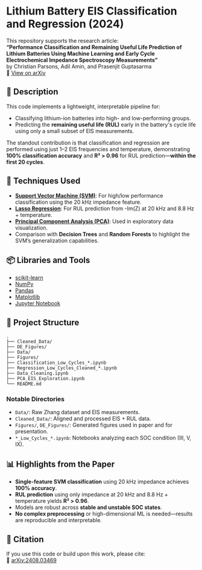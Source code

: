 # Lithium Battery EIS Classification and Regression (2024)

This repository supports the research article:  
**“Performance Classification and Remaining Useful Life Prediction of Lithium Batteries Using Machine Learning and Early Cycle Electrochemical Impedance Spectroscopy Measurements”**  
by Christian Parsons, Adil Amin, and Prasenjit Guptasarma  
📄 [View on arXiv](https://arxiv.org/abs/2408.03469)

## 🧪 Description

This code implements a lightweight, interpretable pipeline for:
- Classifying lithium-ion batteries into high- and low-performing groups.
- Predicting the **remaining useful life (RUL)** early in the battery's cycle life using only a small subset of EIS measurements.

The standout contribution is that classification and regression are performed using just 1–2 EIS frequencies and temperature, demonstrating **100% classification accuracy** and **R² > 0.96** for RUL prediction—**within the first 20 cycles**.

## 🔧 Techniques Used

- **[Support Vector Machine (SVM)](https://scikit-learn.org/stable/modules/svm.html)**: For high/low performance classification using the 20 kHz impedance feature.
- **[Lasso Regression](https://scikit-learn.org/stable/modules/generated/sklearn.linear_model.Lasso.html)**: For RUL prediction from -Im(Z) at 20 kHz and 8.8 Hz + temperature.
- **[Principal Component Analysis (PCA)](https://scikit-learn.org/stable/modules/generated/sklearn.decomposition.PCA.html)**: Used in exploratory data visualization.
- Comparison with **Decision Trees** and **Random Forests** to highlight the SVM’s generalization capabilities.

## 📦 Libraries and Tools

- [scikit-learn](https://scikit-learn.org/)
- [NumPy](https://numpy.org/)
- [Pandas](https://pandas.pydata.org/)
- [Matplotlib](https://matplotlib.org/)
- [Jupyter Notebook](https://jupyter.org/)

## 📁 Project Structure

```plaintext
.
├── Cleaned_Data/
├── DE_Figures/
├── Data/
├── Figures/
├── Classification_Low_Cycles_*.ipynb
├── Regression_Low_Cycles_Cleaned_*.ipynb
├── Data_Cleaning.ipynb
├── PCA_EIS_Exploration.ipynb
└── README.md
```

### Notable Directories

- `Data/`: Raw Zhang dataset and EIS measurements.
- `Cleaned_Data/`: Aligned and processed EIS + RUL data.
- `Figures/`, `DE_Figures/`: Generated figures used in paper and for presentation.
- `*_Low_Cycles_*.ipynb`: Notebooks analyzing each SOC condition (III, V, IX).

## 📊 Highlights from the Paper

- **Single-feature SVM classification** using 20 kHz impedance achieves **100% accuracy**.
- **RUL prediction** using only impedance at 20 kHz and 8.8 Hz + temperature yields **R² > 0.96**.
- Models are robust across **stable and unstable SOC states**.
- **No complex preprocessing** or high-dimensional ML is needed—results are reproducible and interpretable.

## 🔗 Citation

If you use this code or build upon this work, please cite:  
📄 [arXiv:2408.03469](https://arxiv.org/abs/2408.03469)
